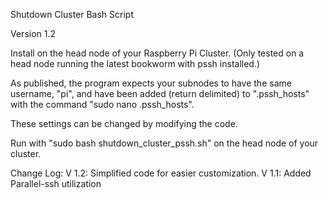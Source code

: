 Shutdown Cluster Bash Script

Version 1.2

Install on the head node of your Raspberry Pi Cluster. (Only tested on a head node running the latest bookworm with pssh installed.)

As published, the program expects your subnodes to have the same username, "pi", and have been added (return delimited) to ".pssh_hosts" with the command "sudo nano .pssh_hosts".

These settings can be changed by modifying the code.

Run with "sudo bash shutdown_cluster_pssh.sh" on the head node of your cluster.

Change Log:
V 1.2: Simplified code for easier customization.
V 1.1: Added Parallel-ssh utilization
